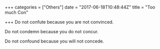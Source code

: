 +++
categories = ["Others"]
date = "2017-06-18T10:48:44Z"
title = "Too much Con"

+++
Do not confute because you are not convinced.

Do not condemn because you do not concur.

Do not confound because you will not concede.